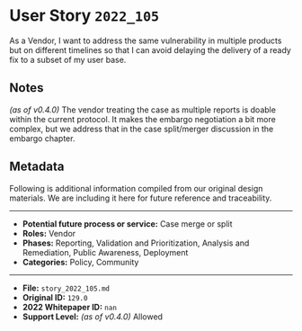 
# User Story `2022_105` #

<!-- story-start -->As a Vendor, I want to address the same vulnerability in multiple products but on different timelines so that I can avoid delaying the delivery of a ready fix to a subset of my user base.<!-- story-end -->

## Notes ##

*(as of v0.4.0)*
The vendor treating the case as multiple reports is doable within the current protocol. It makes the embargo negotiation a bit more complex, but we address that in the case split/merger discussion in the embargo chapter.


## Metadata ##

Following is additional information compiled from our original design materials.
We are including it here for future reference and traceability.

---

- **Potential future process or service:** Case merge or split
- **Roles:** Vendor
- **Phases:** Reporting, Validation and Prioritization, Analysis and Remediation, Public Awareness, Deployment
- **Categories:** Policy, Community

---

- **File:** `story_2022_105.md`
- **Original ID:** `129.0`
- **2022 Whitepaper ID:** `nan`
- **Support Level:** *(as of v0.4.0)* Allowed
